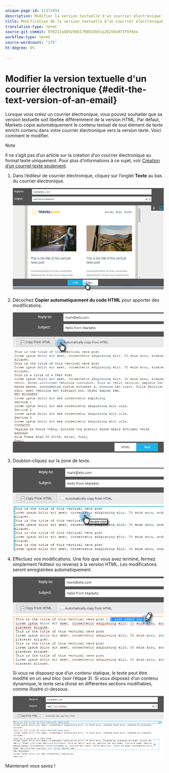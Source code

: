 ```yaml
---
unique-page-id: 11372054
description: Modifier la version textuelle d'un courrier électronique - Documents marketing - Documentation du produit
title: Modification de la version textuelle d’un courrier électronique
translation-type: tm+mt
source-git-commit: 0f0217a88929661798015b51a26259a973f9f6ea
workflow-type: tm+mt
source-wordcount: '175'
ht-degree: 0%

---
```



# Modifier la version textuelle d&#39;un courrier électronique {#edit-the-text-version-of-an-email}

Lorsque vous créez un courrier électronique, vous pouvez souhaiter que sa version textuelle soit libellée différemment de la version HTML. Par défaut, Marketo copie automatiquement le contenu textuel de tout élément de texte enrichi contenu dans votre courrier électronique vers la version texte. Voici comment le modifier.

>[!NOTE]
>
>Il ne s’agit pas d’un article sur la création d’un courrier électronique au format texte uniquement. Pour plus d’informations à ce sujet, voir [Création d’un courriel texte seulement](/help/marketo/product-docs/email-marketing/general/creating-an-email/create-a-text-only-email.md).

1. Dans l’éditeur de courrier électronique, cliquez sur l’onglet **Texte** au bas du courrier électronique.

   ![](assets/one-5.png)

1. Décochez **Copier automatiquement du code HTML** pour apporter des modifications.

   ![](assets/two-5.png)

1. Doublon-cliquez sur la zone de texte.

   ![](assets/three-4.png)

1. Effectuez vos modifications. Une fois que vous avez terminé, fermez simplement l’éditeur ou revenez à la version HTML. Les modifications seront enregistrées automatiquement.

   ![](assets/four-4.png)

   Si vous ne disposez que d’un contenu statique, le texte peut être modifié en un seul bloc (voir l’étape 3). Si vous disposez d’un contenu dynamique, le texte sera divisé en différentes sections modifiables, comme illustré ci-dessous.

   ![](assets/five-3.png)

Maintenant vous savez !
